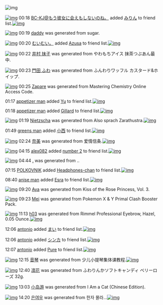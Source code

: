 ![img](http://gdrive-cdn.herokuapp.com/537b65a5bc09f0000721dda7/512px-barcode.png)

[![img](http://www.deviantsart.com/2l905sv.jpeg)](http://www.barcodekanojo.com/user/276669/BC-KJ%40%E3%82%82%E3%81%86%E5%BD%BC%E5%A5%B3%E3%81%AB%E4%BC%9A%E3%81%88%E3%82%82%E3%81%97%E3%81%AA%E3%81%84%E3%81%AE%E3%81%AD%E3%80%82) 00:18 [BC-KJ@もう彼女に会えもしないのね。](http://www.barcodekanojo.com/user/276669/BC-KJ%40%E3%82%82%E3%81%86%E5%BD%BC%E5%A5%B3%E3%81%AB%E4%BC%9A%E3%81%88%E3%82%82%E3%81%97%E3%81%AA%E3%81%84%E3%81%AE%E3%81%AD%E3%80%82) added [みりん](http://www.barcodekanojo.com/kanojo/421118/%E3%81%BF%E3%82%8A%E3%82%93) to friend list.[![img](http://www.deviantsart.com/30etsiq.png)](http://www.barcodekanojo.com/kanojo/421118/%E3%81%BF%E3%82%8A%E3%82%93) 

[![img](http://www.deviantsart.com/1ldma5m.png)](http://www.barcodekanojo.com/kanojo/3193434/daddy) 00:19 [daddy](http://www.barcodekanojo.com/kanojo/3193434/daddy) was generated from sugar.

[![img](http://www.deviantsart.com/1cgmioj.jpeg)](http://www.barcodekanojo.com/user/2676/%E3%82%80%E3%81%84%E3%82%80%E3%81%84%E3%80%82) 00:20 [むいむい。](http://www.barcodekanojo.com/user/2676/%E3%82%80%E3%81%84%E3%82%80%E3%81%84%E3%80%82) added [Azusa](http://www.barcodekanojo.com/kanojo/3163049/Azusa) to friend list.[![img](http://www.deviantsart.com/3t1200b.png)](http://www.barcodekanojo.com/kanojo/3163049/Azusa) 

[![img](http://www.deviantsart.com/2468n62.png)](http://www.barcodekanojo.com/kanojo/3193435/%E4%BA%95%E6%9D%91%20%E6%8A%B9%E5%AD%90) 00:22 [井村 抹子](http://www.barcodekanojo.com/kanojo/3193435/%E4%BA%95%E6%9D%91%20%E6%8A%B9%E5%AD%90) was generated from やわもちアイス 抹茶つぶあん最中.

[![img](http://www.deviantsart.com/49u5l6.png)](http://www.barcodekanojo.com/kanojo/3193436/%E9%96%80%E7%94%B0%20%E3%81%B5%E3%82%8F) 00:23 [門田 ふわ](http://www.barcodekanojo.com/kanojo/3193436/%E9%96%80%E7%94%B0%20%E3%81%B5%E3%82%8F) was generated from ふんわりワッフル カスタード&amp;ホイップ.

[![img](http://www.deviantsart.com/1492c56.png)](http://www.barcodekanojo.com/kanojo/3193437/Zapare) 00:25 [Zapare](http://www.barcodekanojo.com/kanojo/3193437/Zapare) was generated from Mastering Chemistry Online Access Code.

01:17 [appetizer man](http://www.barcodekanojo.com/user/500540/appetizer%20man) added [Yu](http://www.barcodekanojo.com/kanojo/2940411/Yu) to friend list.[![img](http://www.deviantsart.com/16in3kg.png)](http://www.barcodekanojo.com/kanojo/2940411/Yu) 

01:18 [appetizer man](http://www.barcodekanojo.com/user/500540/appetizer%20man) added [Gillard](http://www.barcodekanojo.com/kanojo/2872095/Gillard) to friend list.[![img](http://www.deviantsart.com/110qhgd.png)](http://www.barcodekanojo.com/kanojo/2872095/Gillard) 

[![img](http://www.deviantsart.com/gb5ggb.png)](http://www.barcodekanojo.com/kanojo/3193438/Nietzscha) 01:19 [Nietzscha](http://www.barcodekanojo.com/kanojo/3193438/Nietzscha) was generated from Also sprach Zarathustra.[![img](http://www.deviantsart.com/1lgf3fn.jpeg)](http://www.barcodekanojo.com/product_images/barcode/6019188/1426263508/Also%20sprach%20Zarathustra.jpg) 

01:49 [greens man](http://www.barcodekanojo.com/user/500541/greens%20man) added [小西](http://www.barcodekanojo.com/kanojo/1922472/%E5%B0%8F%E8%A5%BF) to friend list.[![img](http://www.deviantsart.com/31pujdk.png)](http://www.barcodekanojo.com/kanojo/1922472/%E5%B0%8F%E8%A5%BF) 

[![img](http://www.deviantsart.com/2rq13j6.png)](http://www.barcodekanojo.com/kanojo/3193439/%E5%A5%88%E7%BE%8E) 02:24 [奈美](http://www.barcodekanojo.com/kanojo/3193439/%E5%A5%88%E7%BE%8E) was generated from 爱情信条.[![img](http://www.deviantsart.com/2f566vi.jpeg)](http://www.barcodekanojo.com/product_images/barcode/6019190/1426267410/%E7%88%B1%E6%83%85%E4%BF%A1%E6%9D%A1.jpg) 

[![img](http://www.deviantsart.com/ppjodp.jpeg)](http://www.barcodekanojo.com/user/361486/alex082) 04:15 [alex082](http://www.barcodekanojo.com/user/361486/alex082) added [number 2](http://www.barcodekanojo.com/kanojo/2780294/number%202) to friend list.[![img](http://www.deviantsart.com/pggs2l.png)](http://www.barcodekanojo.com/kanojo/2780294/number%202) 

[![img](http://www.deviantsart.com/ded2et.png)](http://www.barcodekanojo.com/kanojo/3193440/.) 04:44 [.](http://www.barcodekanojo.com/kanojo/3193440/.) was generated from ..

07:15 [POLKOVNIK](http://www.barcodekanojo.com/user/446064/POLKOVNIK) added [Headphones-chan](http://www.barcodekanojo.com/kanojo/2485787/Headphones-chan) to friend list.[![img](http://www.deviantsart.com/1c7pj0h.png)](http://www.barcodekanojo.com/kanojo/2485787/Headphones-chan) 

08:40 [anise man](http://www.barcodekanojo.com/user/500547/anise%20man) added [Esra](http://www.barcodekanojo.com/kanojo/2655085/Esra) to friend list.[![img](http://www.deviantsart.com/1h74ffj.png)](http://www.barcodekanojo.com/kanojo/2655085/Esra) 

[![img](http://www.deviantsart.com/1ea04ql.png)](http://www.barcodekanojo.com/kanojo/3193441/Aya) 09:20 [Aya](http://www.barcodekanojo.com/kanojo/3193441/Aya) was generated from Kiss of the Rose Princess, Vol. 3.

[![img](http://www.deviantsart.com/2ptrfp9.png)](http://www.barcodekanojo.com/kanojo/3193442/Mei) 09:23 [Mei](http://www.barcodekanojo.com/kanojo/3193442/Mei) was generated from Pokemon X &amp; Y Primal Clash Booster Pack.

[![img](http://www.deviantsart.com/723fn6.png)](http://www.barcodekanojo.com/kanojo/3193443/h03) 11:13 [h03](http://www.barcodekanojo.com/kanojo/3193443/h03) was generated from Rimmel Professional Eyebrow, Hazel, 0.05 Ounce.[![img](http://www.deviantsart.com/23d42fg.jpeg)](http://www.barcodekanojo.com/product_images/barcode/6019197/1426299142/Rimmel%20Professional%20Eyebrow%2C%20Hazel%2C%200.05%20Ounce.jpg) 

12:06 [antonio](http://www.barcodekanojo.com/user/500549/antonio) added [まい](http://www.barcodekanojo.com/kanojo/2826047/%E3%81%BE%E3%81%84) to friend list.[![img](http://www.deviantsart.com/21l2vli.png)](http://www.barcodekanojo.com/kanojo/2826047/%E3%81%BE%E3%81%84) 

12:06 [antonio](http://www.barcodekanojo.com/user/500549/antonio) added [シンカ](http://www.barcodekanojo.com/kanojo/51043/%E3%82%B7%E3%83%B3%E3%82%AB) to friend list.[![img](http://www.deviantsart.com/3c57048.png)](http://www.barcodekanojo.com/kanojo/51043/%E3%82%B7%E3%83%B3%E3%82%AB) 

12:07 [antonio](http://www.barcodekanojo.com/user/500549/antonio) added [Pure](http://www.barcodekanojo.com/kanojo/2397327/Pure) to friend list.[![img](http://www.deviantsart.com/207tjr0.png)](http://www.barcodekanojo.com/kanojo/2397327/Pure) 

[![img](http://www.deviantsart.com/nlnqa8.png)](http://www.barcodekanojo.com/kanojo/3193444/%E9%9F%B3%E7%90%B4) 12:15 [音琴](http://www.barcodekanojo.com/kanojo/3193444/%E9%9F%B3%E7%90%B4) was generated from 少儿小提琴集体课教程.[![img](http://www.deviantsart.com/3lkl3ti.jpeg)](http://www.barcodekanojo.com/product_images/barcode/6019201/1426302899/50x50x,PE5,PB0,P91,PE5,P84,PBF,PE5,PB0,P8F,PE6,P8F,P90,PE7,P90,PB4,PE9,P9B,P86,PE4,PBD,P93,PE8,PAF,PBE,PE6,P95,P99,PE7,PA8,P8B.jpg,qw=88,ah=88.pagespeed.ic.YrMOIM8jA6.jpg) 

[![img](http://www.deviantsart.com/1dskpou.png)](http://www.barcodekanojo.com/kanojo/3193445/%E5%87%9B%E8%8A%B1) 12:40 [凛花](http://www.barcodekanojo.com/kanojo/3193445/%E5%87%9B%E8%8A%B1) was generated from ふわりんかソフトキャンディ ベリーローズ 32g.

[![img](http://www.deviantsart.com/7ekoq1.png)](http://www.barcodekanojo.com/kanojo/3193446/%E5%B0%8F%E5%B2%9B%E6%B8%B8) 13:03 [小岛游](http://www.barcodekanojo.com/kanojo/3193446/%E5%B0%8F%E5%B2%9B%E6%B8%B8) was generated from I Am a Cat (Chinese Edition).

[![img](http://www.deviantsart.com/ijdbr7.png)](http://www.barcodekanojo.com/kanojo/3193447/%EC%9D%80%EC%97%AC%EC%9A%B0) 14:20 [은여우](http://www.barcodekanojo.com/kanojo/3193447/%EC%9D%80%EC%97%AC%EC%9A%B0) was generated from 한자 몰라...[![img](http://www.deviantsart.com/1iabenb.jpeg)](http://www.barcodekanojo.com/product_images/barcode/6019204/1426310388/%ED%95%9C%EC%9E%90%20%EB%AA%B0%EB%9D%BC...jpg) 

